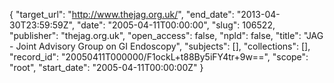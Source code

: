 {
  "target_url": "http://www.thejag.org.uk/", 
  "end_date": "2013-04-30T23:59:59Z", 
  "date": "2005-04-11T00:00:00", 
  "slug": 106522, 
  "publisher": "thejag.org.uk", 
  "open_access": false, 
  "npld": false, 
  "title": "JAG - Joint Advisory Group on GI Endoscopy", 
  "subjects": [], 
  "collections": [], 
  "record_id": "20050411T000000/F1ockL+t88By5iFY4tr+9w==", 
  "scope": "root", 
  "start_date": "2005-04-11T00:00:00Z"
}

